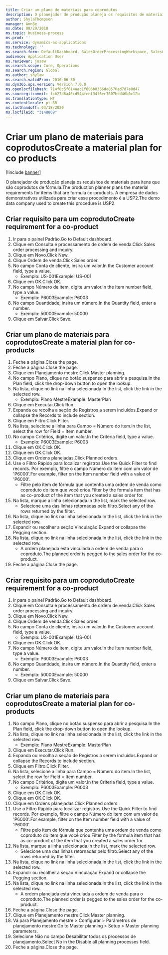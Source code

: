 ```yaml
---
title: Criar um plano de materiais para coprodutos
description: O planejador de produção planeja os requisitos de materiais para itens que são coprodutos de fórmula.
author: ShylaThompson
manager: AnnBe
ms.date: 08/29/2018
ms.topic: business-process
ms.prod: ''
ms.service: dynamics-ax-applications
ms.technology: ''
ms.search.form: DefaultDashboard, SalesOrderProcessingWorkspace, SalesCreateOrder, SalesTable, ReqCreatePlanWorkspace, ReqTransPlanCard, SysQueryForm, ReqTransPo
audience: Application User
ms.reviewer: josaw
ms.search.scope: Core, Operations
ms.search.region: Global
ms.author: shylaw
ms.search.validFrom: 2016-06-30
ms.dyn365.ops.version: Version 7.0.0
ms.openlocfilehash: 714f0c5f014aac1f006b8356de8570ad7d7e0d47
ms.sourcegitcommit: fcb27d6a46cd544feef34f6ec7607bdd46b0c12b
ms.translationtype: HT
ms.contentlocale: pt-BR
ms.lasthandoff: 03/18/2020
ms.locfileid: "3148069"
---
```

# <a name="create-a-material-plan-for-co-products"></a><span data-ttu-id="7a41e-103">Criar um plano de materiais para coprodutos</span><span class="sxs-lookup"><span data-stu-id="7a41e-103">Create a material plan for co products</span></span>

[!include [banner](../../includes/banner.md)]

<span data-ttu-id="7a41e-104">O planejador de produção planeja os requisitos de materiais para itens que são coprodutos de fórmula.</span><span class="sxs-lookup"><span data-stu-id="7a41e-104">The production planner plans the material requirements for items that are formula co-products.</span></span> <span data-ttu-id="7a41e-105">A empresa de dados demonstrativos utilizada para criar esse procedimento é a USP2.</span><span class="sxs-lookup"><span data-stu-id="7a41e-105">The demo data company used to create this procedure is USP2.</span></span>


## <a name="create-requirement-for-a-co-product"></a><span data-ttu-id="7a41e-106">Criar requisito para um coproduto</span><span class="sxs-lookup"><span data-stu-id="7a41e-106">Create requirement for a co-product</span></span>
1. <span data-ttu-id="7a41e-107">Ir para o painel Padrão.</span><span class="sxs-lookup"><span data-stu-id="7a41e-107">Go to Default dashboard.</span></span>
2. <span data-ttu-id="7a41e-108">Clique em Consulta e processamento de ordem de venda.</span><span class="sxs-lookup"><span data-stu-id="7a41e-108">Click Sales order processing and inquiry.</span></span>
3. <span data-ttu-id="7a41e-109">Clique em Novo.</span><span class="sxs-lookup"><span data-stu-id="7a41e-109">Click New.</span></span>
4. <span data-ttu-id="7a41e-110">Clique Ordem de venda.</span><span class="sxs-lookup"><span data-stu-id="7a41e-110">Click Sales order.</span></span>
5. <span data-ttu-id="7a41e-111">No campo Conta de cliente, insira um valor.</span><span class="sxs-lookup"><span data-stu-id="7a41e-111">In the Customer account field, type a value.</span></span>
    * <span data-ttu-id="7a41e-112">Exemplo: US-001</span><span class="sxs-lookup"><span data-stu-id="7a41e-112">Example: US-001</span></span>  
6. <span data-ttu-id="7a41e-113">Clique em OK.</span><span class="sxs-lookup"><span data-stu-id="7a41e-113">Click OK.</span></span>
7. <span data-ttu-id="7a41e-114">No campo Número de item, digite um valor.</span><span class="sxs-lookup"><span data-stu-id="7a41e-114">In the Item number field, type a value.</span></span>
    * <span data-ttu-id="7a41e-115">Exemplo: P6003</span><span class="sxs-lookup"><span data-stu-id="7a41e-115">Example: P6003</span></span>  
8. <span data-ttu-id="7a41e-116">No campo Quantidade, insira um número.</span><span class="sxs-lookup"><span data-stu-id="7a41e-116">In the Quantity field, enter a number.</span></span>
    * <span data-ttu-id="7a41e-117">Exemplo: 50000</span><span class="sxs-lookup"><span data-stu-id="7a41e-117">Example: 50000</span></span>  
9. <span data-ttu-id="7a41e-118">Clique em Salvar.</span><span class="sxs-lookup"><span data-stu-id="7a41e-118">Click Save.</span></span>

## <a name="create-a-material-plan-for-co-products"></a><span data-ttu-id="7a41e-119">Criar um plano de materiais para coprodutos</span><span class="sxs-lookup"><span data-stu-id="7a41e-119">Create a material plan for co-products</span></span>
1. <span data-ttu-id="7a41e-120">Feche a página.</span><span class="sxs-lookup"><span data-stu-id="7a41e-120">Close the page.</span></span>
2. <span data-ttu-id="7a41e-121">Feche a página.</span><span class="sxs-lookup"><span data-stu-id="7a41e-121">Close the page.</span></span>
3. <span data-ttu-id="7a41e-122">Clique em Planejamento mestre.</span><span class="sxs-lookup"><span data-stu-id="7a41e-122">Click Master planning.</span></span>
4. <span data-ttu-id="7a41e-123">No campo Plano, clique no botão suspenso para abrir a pesquisa.</span><span class="sxs-lookup"><span data-stu-id="7a41e-123">In the Plan field, click the drop-down button to open the lookup.</span></span>
5. <span data-ttu-id="7a41e-124">Na lista, clique no link na linha selecionada.</span><span class="sxs-lookup"><span data-stu-id="7a41e-124">In the list, click the link in the selected row.</span></span>
    * <span data-ttu-id="7a41e-125">Exemplo: Plano Mestre</span><span class="sxs-lookup"><span data-stu-id="7a41e-125">Example: MasterPlan</span></span>  
6. <span data-ttu-id="7a41e-126">Clique em Executar.</span><span class="sxs-lookup"><span data-stu-id="7a41e-126">Click Run.</span></span>
7. <span data-ttu-id="7a41e-127">Expanda ou recolha a seção de Registros a serem incluídos.</span><span class="sxs-lookup"><span data-stu-id="7a41e-127">Expand or collapse the Records to include section.</span></span>
8. <span data-ttu-id="7a41e-128">Clique em Filtro.</span><span class="sxs-lookup"><span data-stu-id="7a41e-128">Click Filter.</span></span>
9. <span data-ttu-id="7a41e-129">Na lista, selecione a linha para Campo = Número do item.</span><span class="sxs-lookup"><span data-stu-id="7a41e-129">In the list, select the row for Field = Item number.</span></span>
10. <span data-ttu-id="7a41e-130">No campo Critérios, digite um valor.</span><span class="sxs-lookup"><span data-stu-id="7a41e-130">In the Criteria field, type a value.</span></span>
    * <span data-ttu-id="7a41e-131">Exemplo: P6003</span><span class="sxs-lookup"><span data-stu-id="7a41e-131">Example: P6003</span></span>  
11. <span data-ttu-id="7a41e-132">Clique em OK.</span><span class="sxs-lookup"><span data-stu-id="7a41e-132">Click OK.</span></span>
12. <span data-ttu-id="7a41e-133">Clique em OK.</span><span class="sxs-lookup"><span data-stu-id="7a41e-133">Click OK.</span></span>
13. <span data-ttu-id="7a41e-134">Clique em Ordens planejadas.</span><span class="sxs-lookup"><span data-stu-id="7a41e-134">Click Planned orders.</span></span>
14. <span data-ttu-id="7a41e-135">Use o Filtro Rápido para localizar registros.</span><span class="sxs-lookup"><span data-stu-id="7a41e-135">Use the Quick Filter to find records.</span></span> <span data-ttu-id="7a41e-136">Por exemplo, filtre o campo Número do item com um valor de 'P6000'.</span><span class="sxs-lookup"><span data-stu-id="7a41e-136">For example, filter on the Item number field with a value of 'P6000'.</span></span>
    * <span data-ttu-id="7a41e-137">Filtre pelo item de fórmula que contenha uma ordem de venda como coproduto do item que você criou.</span><span class="sxs-lookup"><span data-stu-id="7a41e-137">Filter by the formula item that has as co-product of the item that you created a sales order for.</span></span>  
15. <span data-ttu-id="7a41e-138">Na lista, marque a linha selecionada.</span><span class="sxs-lookup"><span data-stu-id="7a41e-138">In the list, mark the selected row.</span></span>
    * <span data-ttu-id="7a41e-139">Selecione uma das linhas retornadas pelo filtro.</span><span class="sxs-lookup"><span data-stu-id="7a41e-139">Select any of the rows returned by the filter.</span></span>  
16. <span data-ttu-id="7a41e-140">Na lista, clique no link na linha selecionada.</span><span class="sxs-lookup"><span data-stu-id="7a41e-140">In the list, click the link in the selected row.</span></span>
17. <span data-ttu-id="7a41e-141">Expandir ou recolher a seção Vinculação.</span><span class="sxs-lookup"><span data-stu-id="7a41e-141">Expand or collapse the Pegging section.</span></span>
18. <span data-ttu-id="7a41e-142">Na lista, clique no link na linha selecionada.</span><span class="sxs-lookup"><span data-stu-id="7a41e-142">In the list, click the link in the selected row.</span></span>
    * <span data-ttu-id="7a41e-143">A ordem planejada está vinculada a ordem de venda para o coproduto.</span><span class="sxs-lookup"><span data-stu-id="7a41e-143">The planned order is pegged to the sales order for the co-product.</span></span>  
19. <span data-ttu-id="7a41e-144">Feche a página.</span><span class="sxs-lookup"><span data-stu-id="7a41e-144">Close the page.</span></span>

## <a name="create-requirement-for-a-co-product"></a><span data-ttu-id="7a41e-145">Criar requisito para um coproduto</span><span class="sxs-lookup"><span data-stu-id="7a41e-145">Create requirement for a co-product</span></span>
1. <span data-ttu-id="7a41e-146">Ir para o painel Padrão.</span><span class="sxs-lookup"><span data-stu-id="7a41e-146">Go to Default dashboard.</span></span>
2. <span data-ttu-id="7a41e-147">Clique em Consulta e processamento de ordem de venda.</span><span class="sxs-lookup"><span data-stu-id="7a41e-147">Click Sales order processing and inquiry.</span></span>
3. <span data-ttu-id="7a41e-148">Clique em Novo.</span><span class="sxs-lookup"><span data-stu-id="7a41e-148">Click New.</span></span>
4. <span data-ttu-id="7a41e-149">Clique Ordem de venda.</span><span class="sxs-lookup"><span data-stu-id="7a41e-149">Click Sales order.</span></span>
5. <span data-ttu-id="7a41e-150">No campo Conta de cliente, insira um valor.</span><span class="sxs-lookup"><span data-stu-id="7a41e-150">In the Customer account field, type a value.</span></span>
    * <span data-ttu-id="7a41e-151">Exemplo: US-001</span><span class="sxs-lookup"><span data-stu-id="7a41e-151">Example: US-001</span></span>  
6. <span data-ttu-id="7a41e-152">Clique em OK.</span><span class="sxs-lookup"><span data-stu-id="7a41e-152">Click OK.</span></span>
7. <span data-ttu-id="7a41e-153">No campo Número de item, digite um valor.</span><span class="sxs-lookup"><span data-stu-id="7a41e-153">In the Item number field, type a value.</span></span>
    * <span data-ttu-id="7a41e-154">Exemplo: P6003</span><span class="sxs-lookup"><span data-stu-id="7a41e-154">Example: P6003</span></span>  
8. <span data-ttu-id="7a41e-155">No campo Quantidade, insira um número.</span><span class="sxs-lookup"><span data-stu-id="7a41e-155">In the Quantity field, enter a number.</span></span>
    * <span data-ttu-id="7a41e-156">Exemplo: 50000</span><span class="sxs-lookup"><span data-stu-id="7a41e-156">Example: 50000</span></span>  
9. <span data-ttu-id="7a41e-157">Clique em Salvar.</span><span class="sxs-lookup"><span data-stu-id="7a41e-157">Click Save.</span></span>

## <a name="create-a-material-plan-for-co-products"></a><span data-ttu-id="7a41e-158">Criar um plano de materiais para coprodutos</span><span class="sxs-lookup"><span data-stu-id="7a41e-158">Create a material plan for co-products</span></span>
1. <span data-ttu-id="7a41e-159">No campo Plano, clique no botão suspenso para abrir a pesquisa.</span><span class="sxs-lookup"><span data-stu-id="7a41e-159">In the Plan field, click the drop-down button to open the lookup.</span></span>
2. <span data-ttu-id="7a41e-160">Na lista, clique no link na linha selecionada.</span><span class="sxs-lookup"><span data-stu-id="7a41e-160">In the list, click the link in the selected row.</span></span>
    * <span data-ttu-id="7a41e-161">Exemplo: Plano Mestre</span><span class="sxs-lookup"><span data-stu-id="7a41e-161">Example: MasterPlan</span></span>  
3. <span data-ttu-id="7a41e-162">Clique em Executar.</span><span class="sxs-lookup"><span data-stu-id="7a41e-162">Click Run.</span></span>
4. <span data-ttu-id="7a41e-163">Expanda ou recolha a seção de Registros a serem incluídos.</span><span class="sxs-lookup"><span data-stu-id="7a41e-163">Expand or collapse the Records to include section.</span></span>
5. <span data-ttu-id="7a41e-164">Clique em Filtro.</span><span class="sxs-lookup"><span data-stu-id="7a41e-164">Click Filter.</span></span>
6. <span data-ttu-id="7a41e-165">Na lista, selecione a linha para Campo = Número do item.</span><span class="sxs-lookup"><span data-stu-id="7a41e-165">In the list, select the row for Field = Item number.</span></span>
7. <span data-ttu-id="7a41e-166">No campo Critérios, digite um valor.</span><span class="sxs-lookup"><span data-stu-id="7a41e-166">In the Criteria field, type a value.</span></span>
    * <span data-ttu-id="7a41e-167">Exemplo: P6003</span><span class="sxs-lookup"><span data-stu-id="7a41e-167">Example: P6003</span></span>  
8. <span data-ttu-id="7a41e-168">Clique em OK.</span><span class="sxs-lookup"><span data-stu-id="7a41e-168">Click OK.</span></span>
9. <span data-ttu-id="7a41e-169">Clique em OK.</span><span class="sxs-lookup"><span data-stu-id="7a41e-169">Click OK.</span></span>
10. <span data-ttu-id="7a41e-170">Clique em Ordens planejadas.</span><span class="sxs-lookup"><span data-stu-id="7a41e-170">Click Planned orders.</span></span>
11. <span data-ttu-id="7a41e-171">Use o Filtro Rápido para localizar registros.</span><span class="sxs-lookup"><span data-stu-id="7a41e-171">Use the Quick Filter to find records.</span></span> <span data-ttu-id="7a41e-172">Por exemplo, filtre o campo Número do item com um valor de 'P6000'.</span><span class="sxs-lookup"><span data-stu-id="7a41e-172">For example, filter on the Item number field with a value of 'P6000'.</span></span>
    * <span data-ttu-id="7a41e-173">Filtre pelo item de fórmula que contenha uma ordem de venda como coproduto do item que você criou.</span><span class="sxs-lookup"><span data-stu-id="7a41e-173">Filter by the formula item that has as co-product of the item that you created a sales order for.</span></span>  
12. <span data-ttu-id="7a41e-174">Na lista, marque a linha selecionada.</span><span class="sxs-lookup"><span data-stu-id="7a41e-174">In the list, mark the selected row.</span></span>
    * <span data-ttu-id="7a41e-175">Selecione uma das linhas retornadas pelo filtro.</span><span class="sxs-lookup"><span data-stu-id="7a41e-175">Select any of the rows returned by the filter.</span></span>  
13. <span data-ttu-id="7a41e-176">Na lista, clique no link na linha selecionada.</span><span class="sxs-lookup"><span data-stu-id="7a41e-176">In the list, click the link in the selected row.</span></span>
14. <span data-ttu-id="7a41e-177">Expandir ou recolher a seção Vinculação.</span><span class="sxs-lookup"><span data-stu-id="7a41e-177">Expand or collapse the Pegging section.</span></span>
15. <span data-ttu-id="7a41e-178">Na lista, clique no link na linha selecionada.</span><span class="sxs-lookup"><span data-stu-id="7a41e-178">In the list, click the link in the selected row.</span></span>
    * <span data-ttu-id="7a41e-179">A ordem planejada está vinculada a ordem de venda para o coproduto.</span><span class="sxs-lookup"><span data-stu-id="7a41e-179">The planned order is pegged to the sales order for the co-product.</span></span>  
16. <span data-ttu-id="7a41e-180">Feche a página.</span><span class="sxs-lookup"><span data-stu-id="7a41e-180">Close the page.</span></span>
17. <span data-ttu-id="7a41e-181">Clique em Planejamento mestre.</span><span class="sxs-lookup"><span data-stu-id="7a41e-181">Click Master planning.</span></span>
18. <span data-ttu-id="7a41e-182">Vá para Planejamento mestre > Configurar > Parâmetros de planejamento mestre.</span><span class="sxs-lookup"><span data-stu-id="7a41e-182">Go to Master planning > Setup > Master planning parameters.</span></span>
19. <span data-ttu-id="7a41e-183">Selecione Não no campo Desabilitar todos os processos de planejamento.</span><span class="sxs-lookup"><span data-stu-id="7a41e-183">Select No in the Disable all planning processes field.</span></span>
20. <span data-ttu-id="7a41e-184">Feche a página.</span><span class="sxs-lookup"><span data-stu-id="7a41e-184">Close the page.</span></span>

